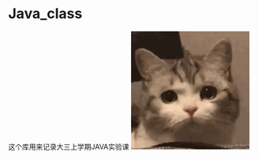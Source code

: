 # Java_class
这个库用来记录大三上学期JAVA实验课
![image](https://github.com/0806gcx/Java_class/blob/master/cry.gif)
